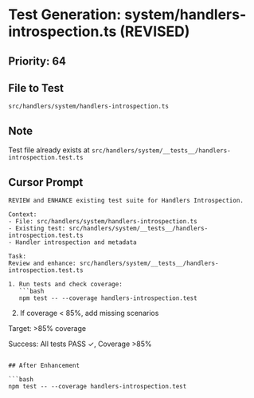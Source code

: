 # Test Generation: system/handlers-introspection.ts (REVISED)

## Priority: 64

## File to Test
`src/handlers/system/handlers-introspection.ts`

## Note
Test file already exists at `src/handlers/system/__tests__/handlers-introspection.test.ts`

## Cursor Prompt

```
REVIEW and ENHANCE existing test suite for Handlers Introspection.

Context:
- File: src/handlers/system/handlers-introspection.ts
- Existing test: src/handlers/system/__tests__/handlers-introspection.test.ts
- Handler introspection and metadata

Task:
Review and enhance: src/handlers/system/__tests__/handlers-introspection.test.ts

1. Run tests and check coverage:
   ```bash
   npm test -- --coverage handlers-introspection.test
   ```

2. If coverage < 85%, add missing scenarios

Target: >85% coverage

Success: All tests PASS ✓, Coverage >85%
```

## After Enhancement

```bash
npm test -- --coverage handlers-introspection.test
```
